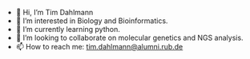 - 👋 Hi, I’m Tim Dahlmann
- 👀 I’m interested in Biology and Bioinformatics.
- 🌱 I’m currently learning python.
- 💞️ I’m looking to collaborate on molecular genetics and NGS analysis.
- 📫 How to reach me: tim.dahlmann@alumni.rub.de

<!---
timdahlmann/timdahlmann is a ✨ special ✨ repository because its `README.md` (this file) appears on your GitHub profile.
You can click the Preview link to take a look at your changes.
--->
